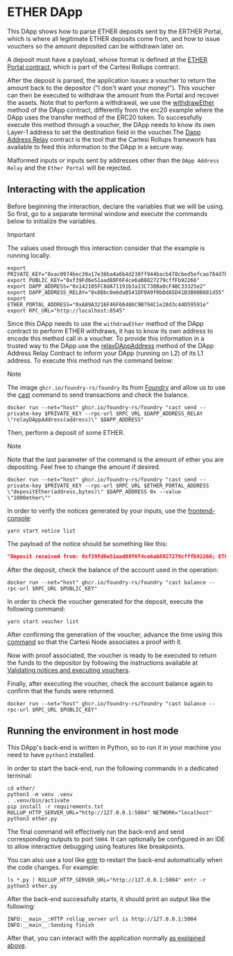 # ETHER DApp

This DApp shows how to parse ETHER deposits sent by the ERTHER Portal, which is where all legitimate ETHER deposits come from, and how to issue vouchers so the amount deposited can be withdrawn later on.

A deposit must have a payload, whose format is defined at the [ETHER Portal contract](https://github.com/cartesi/rollups/blob/main/onchain/rollups/contracts/portals/EtherPortal.sol), which is part of the Cartesi Rollups contract.

After the deposit is parsed, the application issues a voucher to return the amount back to the depositor ("I don't want your money!"). This voucher can then be executed to withdraw the amount from the Portal and recover the assets. Note that to perform a withdrawal, we use the [withdrawEther](https://github.com/cartesi/rollups/blob/29711da9cd83bb56477ea1855286f2c722a17337/onchain/rollups/contracts/dapp/CartesiDApp.sol#L230) method of the DApp contract, differently from the erc20 example where the DApp uses the transfer method of the ERC20 token. To successfully execute this method through a voucher, the DApp needs to know its own Layer-1 address to set the destination field in the voucher.The [Dapp Address Relay](https://github.com/cartesi/rollups/blob/main/onchain/rollups/contracts/relays/DAppAddressRelay.sol) contract is the tool that the Cartesi Rollups framework has available to feed this information to the DApp in a secure way.

Malformed inputs or inputs sent by addresses other than the `DApp Address Relay` and the `Ether Portal` will be rejected.

## Interacting with the application

Before beginning the interaction, declare the variables that we will be using. So first, go to a separate terminal window and execute the commands below to initialize the variables.

> [!IMPORTANT]
> The values used through this interaction consider that the example is running locally.

```shell
export PRIVATE_KEY="0xac0974bec39a17e36ba4a6b4d238ff944bacb478cbed5efcae784d7bf4f2ff80"
export PUBLIC_KEY="0xf39Fd6e51aad88F6F4ce6aB8827279cffFb92266"
export DAPP_ADDRESS="0x142105FC8dA71191b3a13C738Ba0cF4BC33325e2"
export DAPP_ADDRESS_RELAY="0x8Bbc0e6daB541DF0A9f0bDdA5D41B3B08B081d55"
export ETHER_PORTAL_ADDRESS="0xA89A3216F46F66486C9B794C1e28d3c44D59591e"
export RPC_URL="http://localhost:8545"
```

Since this DApp needs to use the `withdrawEther` method of the DApp contract to perform ETHER withdraws, it has to know its own address to encode this method call in a voucher. To provide this information in a trusted way to the DApp use the [relayDAppAddress](https://github.com/cartesi/rollups/blob/29711da9cd83bb56477ea1855286f2c722a17337/onchain/rollups/contracts/relays/DAppAddressRelay.sol#L20) method of the DApp Address Relay Contract to inform your DApp (running on L2) of its L1 address. To execute this method run the command below:

> [!NOTE]
> The image `ghcr.io/foundry-rs/foundry` its from [Foundry](https://book.getfoundry.sh/getting-started/installation) and allow us to use the [cast](https://book.getfoundry.sh/reference/cast/cast) command to send transactions and check the balance.

```shell
docker run --net="host" ghcr.io/foundry-rs/foundry "cast send --private-key $PRIVATE_KEY --rpc-url $RPC_URL $DAPP_ADDRESS_RELAY \"relayDAppAddress(address)\" $DAPP_ADDRESS"
```

Then, perform a deposit of some ETHER.
> [!NOTE]
> Note that the last parameter of the command is the amount of ether you are depositing. Feel free to change the amount if desired.

```shell
docker run --net="host" ghcr.io/foundry-rs/foundry "cast send --private-key $PRIVATE_KEY --rpc-url $RPC_URL $ETHER_PORTAL_ADDRESS \"depositEther(address,bytes)\" $DAPP_ADDRESS 0x --value \"1000ether\""
```

In order to verify the notices generated by your inputs, use the [frontend-console](https://github.com/cartesi/rollups-examples/tree/main/frontend-console):

```shell
yarn start notice list
```

The payload of the notice should be something like this:

```json
"Deposit received from: 0xf39fd6e51aad88f6f4ce6ab8827279cfffb92266; ETH Amount: 1000000000000000000000"
```

After the deposit, check the balance of the account used in the operation:

```shell
docker run --net="host" ghcr.io/foundry-rs/foundry "cast balance --rpc-url $RPC_URL $PUBLIC_KEY"
```

In order to check the voucher generated for the deposit, execute the following command:

```shell
yarn start voucher list
```

After confirming the generation of the voucher, advance the time using this [command](https://github.com/cartesi/rollups-examples#advancing-time) so that the Cartesi Node associates a proof with it.

Now with proof associated, the voucher is ready to be executed to return the funds to the depositor by following the instructions available at [Validating notices and executing vouchers](../frontend-console/README.md#validating-notices-and-executing-vouchers).

Finally, after executing the voucher, check the account balance again to confirm that the funds were returned.

```shell
docker run --net="host" ghcr.io/foundry-rs/foundry "cast balance --rpc-url $RPC_URL $PUBLIC_KEY"
```

## Running the environment in host mode

This DApp's back-end is written in Python, so to run it in your machine you need to have `python3` installed.

In order to start the back-end, run the following commands in a dedicated terminal:

```shell
cd ether/
python3 -m venv .venv
. .venv/bin/activate
pip install -r requirements.txt
ROLLUP_HTTP_SERVER_URL="http://127.0.0.1:5004" NETWORK="localhost" python3 ether.py
```

The final command will effectively run the back-end and send corresponding outputs to port `5004`.
It can optionally be configured in an IDE to allow interactive debugging using features like breakpoints.

You can also use a tool like [entr](https://eradman.com/entrproject/) to restart the back-end automatically when the code changes. For example:

```shell
ls *.py | ROLLUP_HTTP_SERVER_URL="http://127.0.0.1:5004" entr -r python3 ether.py
```

After the back-end successfully starts, it should print an output like the following:

```shell
INFO:__main__:HTTP rollup_server url is http://127.0.0.1:5004
INFO:__main__:Sending finish
```

After that, you can interact with the application normally [as explained above](#interacting-with-the-application).
